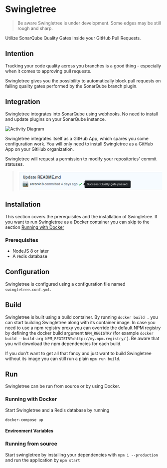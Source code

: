 # Swingletree

> Be aware Swingletree is under development. Some edges may be still rough and sharp.

Utilize SonarQube Quality Gates inside your GitHub Pull Requests.


## Intention

Tracking your code quality across you branches is a good thing - especially when it comes to approving pull requests.

Swingletree gives you the possibility to automatically block pull requests on failing quality gates performed by the SonarQube branch plugin.

## Integration

Swingletree integrates into SonarQube using webhooks. No need to install and update plugins on your SonarQube instance.

![Activity Diagram](http://www.plantuml.com/plantuml/png/5Sqz3i8m30NWdLF00QY5n82OUXMJMAcb_5JFBrJS7fY-yLk32ivMJnVlgSvi4_MyaNiyHQ37KfpRVCqmfD5fdKiQJGmOkDyU4eVtKeqmawP1W-IHGZJHtyxFDRiMQ5lsVx9Qpp-_)

Swingletree integrates itself as a GitHub App, which spares you some configuration work. You will only need to install Swingletree as a GitHub App on your GitHub organization.

Swingletree will request a permission to modify your repositories' commit statuses.

> ![Commit Status](./docs/commit-status.png)


## Installation

This section covers the prerequisites and the installation of Swingletree. If you want to run Swingletree as a Docker container you can skip to the section [Running with Docker](#running-with-docker) 

### Prerequisites

* NodeJS 8 or later
* A redis database


## Configuration

Swingletree is configured using a configuration file named `swingletree.conf.yml`.

## Build

Swingletree is built using a build container. By running `docker build .` you can start building Swingletree along with its container image. In case you need to use a npm registry proxy you can override the default NPM registry by defining the docker build argument `NPM_REGISTRY` (for example `docker build --build-arg NPM_REGISTRY=http://my.npm.registry/` ). Be aware that you will download the npm dependencies for each build.

If you don't want to get all that fancy and just want to build Swingletree without its image you can still run a plain `npm run build`.

## Run

Swingletree can be run from source or by using Docker.

### Running with Docker

Start Swingletree and a Redis database by running

```
docker-compose up
```

#### Environment Variables


### Running from source

Start swingletree by installing your dependencies with `npm i --production` and run the application by `npm start` 